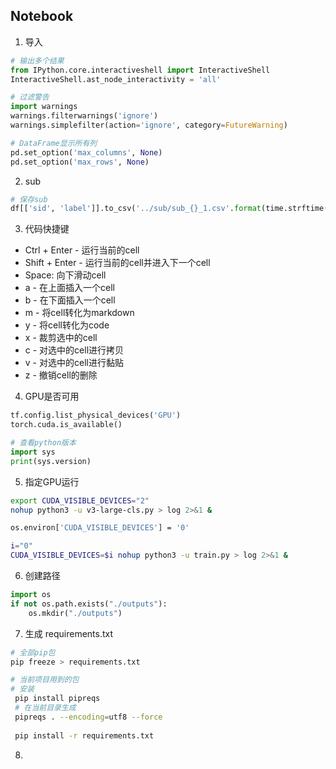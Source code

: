 ## Notebook

1. 导入
```python
# 输出多个结果
from IPython.core.interactiveshell import InteractiveShell 
InteractiveShell.ast_node_interactivity = 'all'

# 过滤警告
import warnings
warnings.filterwarnings('ignore')
warnings.simplefilter(action='ignore', category=FutureWarning)

# DataFrame显示所有列
pd.set_option('max_columns', None)
pd.set_option('max_rows', None)
```
2. sub

```python
# 保存sub
df[['sid', 'label']].to_csv('../sub/sub_{}_1.csv'.format(time.strftime('%Y%m%d')), index=False)
```

3. 代码快捷键

- Ctrl + Enter - 运行当前的cell
- Shift + Enter - 运行当前的cell并进入下一个cell
- Space: 向下滑动cell
- a - 在上面插入一个cell
- b - 在下面插入一个cell
- m - 将cell转化为markdown
- y - 将cell转化为code
- x - 裁剪选中的cell
- c - 对选中的cell进行拷贝
- v - 对选中的cell进行黏贴
- z - 撤销cell的删除

4. GPU是否可用

```python
tf.config.list_physical_devices('GPU')
torch.cuda.is_available()

# 查看python版本
import sys
print(sys.version)
```

5. 指定GPU运行

```sh
export CUDA_VISIBLE_DEVICES="2"
nohup python3 -u v3-large-cls.py > log 2>&1 &

os.environ['CUDA_VISIBLE_DEVICES'] = '0'

i="0"
CUDA_VISIBLE_DEVICES=$i nohup python3 -u train.py > log 2>&1 &
```

6. 创建路径

```python
import os
if not os.path.exists("./outputs"):
    os.mkdir("./outputs")
```

7. 生成 requirements.txt

```sh
# 全部pip包
pip freeze > requirements.txt

# 当前项目用到的包
# 安装
 pip install pipreqs
 # 在当前目录生成
 pipreqs . --encoding=utf8 --force
 
 pip install -r requirements.txt
```

8. 
